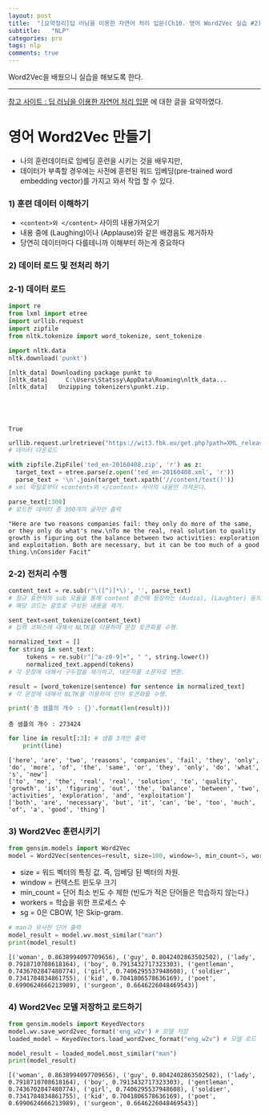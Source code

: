 ```yaml
---
layout: post
title:  "[요약정리]딥 러닝을 이용한 자연어 처리 입문(Ch10. 영어 Word2Vec 실습 #2)"
subtitle:   "NLP"
categories: pro
tags: nlp
comments: true
---
```


Word2Vec을 배웠으니 실습을 해보도록 한다. 

---

[참고 사이트 : 딥 러닝을 이용한 자연어 처리 입문](https://wikidocs.net/50739) 에 대한 글을 요약하였다. 


# 영어 Word2Vec 만들기

- 나의 훈련데이터로 임베딩 훈련을 시키는 것을 배우지만, 
- 데이터가 부족할 경우에는 사전에 훈련된 워드 임베딩(pre-trained word embedding vector)를 가지고 와서 작업 할 수 있다.

### 1) 훈련 데이터 이해하기

-  ```<content>와 </content>``` 사이의 내용가져오기
- 내용 중에 (Laughing)이나 (Applause)와 같은 배경음도 제거하자
- 당연히 데이터마다 다를테니까 이해부터 하는게 중요하다

### 2) 데이터 로드 및 전처리 하기

### 2-1) 데이터 로드


```python
import re
from lxml import etree
import urllib.request
import zipfile
from nltk.tokenize import word_tokenize, sent_tokenize
```


```python
import nltk.data
nltk.download('punkt')
```

    [nltk_data] Downloading package punkt to
    [nltk_data]     C:\Users\Statssy\AppData\Roaming\nltk_data...
    [nltk_data]   Unzipping tokenizers\punkt.zip.
    




    True




```python
urllib.request.urlretrieve("https://wit3.fbk.eu/get.php?path=XML_releases/xml/ted_en-20160408.zip&filename=ted_en-20160408.zip", filename="ted_en-20160408.zip")
# 데이터 다운로드

with zipfile.ZipFile('ted_en-20160408.zip', 'r') as z:
  target_text = etree.parse(z.open('ted_en-20160408.xml', 'r'))
  parse_text = '\n'.join(target_text.xpath('//content/text()'))
# xml 파일로부터 <content>와 </content> 사이의 내용만 가져온다.
```


```python
parse_text[:300]
# 로드한 데이터 중 300개의 글자만 출력
```




    "Here are two reasons companies fail: they only do more of the same, or they only do what's new.\nTo me the real, real solution to quality growth is figuring out the balance between two activities: exploration and exploitation. Both are necessary, but it can be too much of a good thing.\nConsider Facit"



### 2-2) 전처리 수행


```python
content_text = re.sub(r'\([^)]*\)', '', parse_text)
# 정규 표현식의 sub 모듈을 통해 content 중간에 등장하는 (Audio), (Laughter) 등의 배경음 부분을 제거.
# 해당 코드는 괄호로 구성된 내용을 제거.

sent_text=sent_tokenize(content_text)
# 입력 코퍼스에 대해서 NLTK를 이용하여 문장 토큰화를 수행.

normalized_text = []
for string in sent_text:
     tokens = re.sub(r"[^a-z0-9]+", " ", string.lower())
     normalized_text.append(tokens)
# 각 문장에 대해서 구두점을 제거하고, 대문자를 소문자로 변환.

result = [word_tokenize(sentence) for sentence in normalized_text]
# 각 문장에 대해서 NLTK를 이용하여 단어 토큰화를 수행.
```


```python
print('총 샘플의 개수 : {}'.format(len(result)))
```

    총 샘플의 개수 : 273424
    


```python
for line in result[:3]: # 샘플 3개만 출력
    print(line)
```

    ['here', 'are', 'two', 'reasons', 'companies', 'fail', 'they', 'only', 'do', 'more', 'of', 'the', 'same', 'or', 'they', 'only', 'do', 'what', 's', 'new']
    ['to', 'me', 'the', 'real', 'real', 'solution', 'to', 'quality', 'growth', 'is', 'figuring', 'out', 'the', 'balance', 'between', 'two', 'activities', 'exploration', 'and', 'exploitation']
    ['both', 'are', 'necessary', 'but', 'it', 'can', 'be', 'too', 'much', 'of', 'a', 'good', 'thing']
    

### 3) Word2Vec 훈련시키기


```python
from gensim.models import Word2Vec
model = Word2Vec(sentences=result, size=100, window=5, min_count=5, workers=4, sg=0)
```

- size = 워드 벡터의 특징 값. 즉, 임베딩 된 벡터의 차원.
- window = 컨텍스트 윈도우 크기
- min_count = 단어 최소 빈도 수 제한 (빈도가 적은 단어들은 학습하지 않는다.)
- workers = 학습을 위한 프로세스 수
- sg = 0은 CBOW, 1은 Skip-gram.


```python
# man과 유사한 단어 출력
model_result = model.wv.most_similar("man")
print(model_result)
```

    [('woman', 0.8638994097709656), ('guy', 0.8042402863502502), ('lady', 0.7918710708618164), ('boy', 0.7913432717323303), ('gentleman', 0.7436702847480774), ('girl', 0.7406295537948608), ('soldier', 0.7341784834861755), ('kid', 0.7041806578636169), ('poet', 0.6990624666213989), ('surgeon', 0.6646226048469543)]
    

### 4) Word2Vec 모델 저장하고 로드하기


```python
from gensim.models import KeyedVectors
model.wv.save_word2vec_format('eng_w2v') # 모델 저장
loaded_model = KeyedVectors.load_word2vec_format("eng_w2v") # 모델 로드
```


```python
model_result = loaded_model.most_similar("man")
print(model_result)
```

    [('woman', 0.8638994097709656), ('guy', 0.8042402863502502), ('lady', 0.7918710708618164), ('boy', 0.7913432717323303), ('gentleman', 0.7436702847480774), ('girl', 0.7406295537948608), ('soldier', 0.7341784834861755), ('kid', 0.7041806578636169), ('poet', 0.6990624666213989), ('surgeon', 0.6646226048469543)]
    
